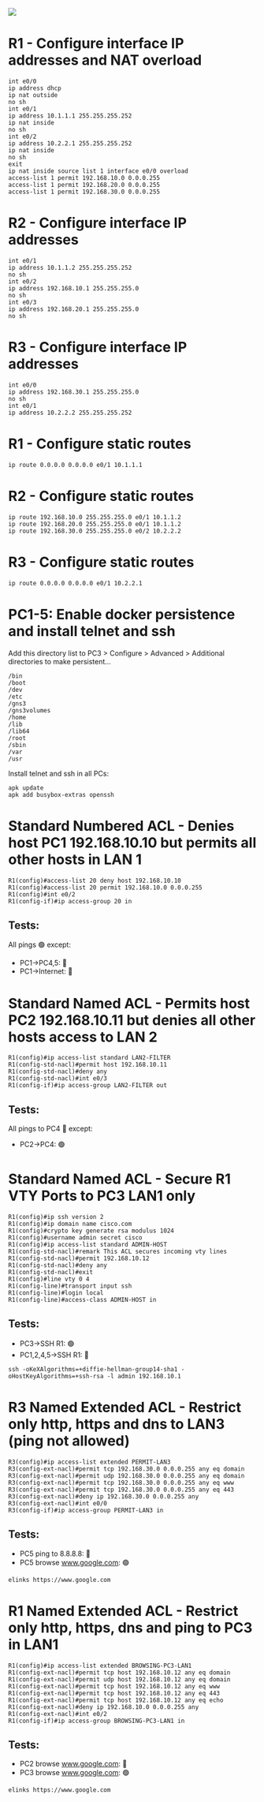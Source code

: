 ![](../marp/img/aclgns3.png)

# R1 - Configure interface IP addresses and NAT overload
```
int e0/0
ip address dhcp
ip nat outside
no sh
int e0/1
ip address 10.1.1.1 255.255.255.252
ip nat inside
no sh
int e0/2
ip address 10.2.2.1 255.255.255.252
ip nat inside
no sh
exit
ip nat inside source list 1 interface e0/0 overload
access-list 1 permit 192.168.10.0 0.0.0.255
access-list 1 permit 192.168.20.0 0.0.0.255
access-list 1 permit 192.168.30.0 0.0.0.255
```

# R2 - Configure interface IP addresses
```
int e0/1
ip address 10.1.1.2 255.255.255.252
no sh
int e0/2
ip address 192.168.10.1 255.255.255.0
no sh
int e0/3
ip address 192.168.20.1 255.255.255.0
no sh
```

# R3 - Configure interface IP addresses
```
int e0/0
ip address 192.168.30.1 255.255.255.0
no sh
int e0/1
ip address 10.2.2.2 255.255.255.252
```

# R1 - Configure static routes
```
ip route 0.0.0.0 0.0.0.0 e0/1 10.1.1.1
```

# R2 - Configure static routes
```
ip route 192.168.10.0 255.255.255.0 e0/1 10.1.1.2
ip route 192.168.20.0 255.255.255.0 e0/1 10.1.1.2
ip route 192.168.30.0 255.255.255.0 e0/2 10.2.2.2
```

# R3 - Configure static routes
```
ip route 0.0.0.0 0.0.0.0 e0/1 10.2.2.1
```

# PC1-5: Enable docker persistence and install telnet and ssh
Add this directory list to PC3 > Configure > Advanced > Additional directories to make persistent...

```
/bin
/boot
/dev
/etc
/gns3
/gns3volumes
/home
/lib
/lib64
/root
/sbin
/var
/usr
```

Install telnet and ssh in all PCs:

```
apk update
apk add busybox-extras openssh

```


# Standard Numbered ACL - Denies host PC1 192.168.10.10 but permits all other hosts in LAN 1
```
R1(config)#access-list 20 deny host 192.168.10.10
R1(config)#access-list 20 permit 192.168.10.0 0.0.0.255
R1(config)#int e0/2
R1(config-if)#ip access-group 20 in
```

## Tests:
All pings 🟢 except:
* PC1->PC4,5: 🔴
* PC1->Internet: 🔴

# Standard Named ACL - Permits host PC2 192.168.10.11 but denies all other hosts access to LAN 2

```
R1(config)#ip access-list standard LAN2-FILTER
R1(config-std-nacl)#permit host 192.168.10.11 
R1(config-std-nacl)#deny any
R1(config-std-nacl)#int e0/3
R1(config-if)#ip access-group LAN2-FILTER out
```

## Tests:
All pings to PC4 🔴 except:
* PC2->PC4: 🟢

# Standard Named ACL - Secure R1 VTY Ports to PC3 LAN1 only
```
R1(config)#ip ssh version 2
R1(config)#ip domain name cisco.com
R1(config)#crypto key generate rsa modulus 1024
R1(config)#username admin secret cisco
R1(config)#ip access-list standard ADMIN-HOST
R1(config-std-nacl)#remark This ACL secures incoming vty lines
R1(config-std-nacl)#permit 192.168.10.12
R1(config-std-nacl)#deny any
R1(config-std-nacl)#exit
R1(config)#line vty 0 4
R1(config-line)#transport input ssh
R1(config-line)#login local
R1(config-line)#access-class ADMIN-HOST in
```

## Tests:
* PC3->SSH R1: 🟢
* PC1,2,4,5->SSH R1: 🔴

```
ssh -oKeXAlgorithms=+diffie-hellman-group14-sha1 -oHostKeyAlgorithms=+ssh-rsa -l admin 192.168.10.1
```

# R3 Named Extended ACL - Restrict only http, https and dns to LAN3 (ping not allowed)

```
R3(config)#ip access-list extended PERMIT-LAN3
R3(config-ext-nacl)#permit tcp 192.168.30.0 0.0.0.255 any eq domain
R3(config-ext-nacl)#permit udp 192.168.30.0 0.0.0.255 any eq domain
R3(config-ext-nacl)#permit tcp 192.168.30.0 0.0.0.255 any eq www
R3(config-ext-nacl)#permit tcp 192.168.30.0 0.0.0.255 any eq 443
R3(config-ext-nacl)#deny ip 192.168.30.0 0.0.0.255 any
R3(config-ext-nacl)#int e0/0
R3(config-if)#ip access-group PERMIT-LAN3 in
```
## Tests:
* PC5 ping to 8.8.8.8: 🔴
* PC5 browse www.google.com: 🟢
```
elinks https://www.google.com
```


# R1 Named Extended ACL - Restrict only http, https, dns and ping to PC3 in LAN1

```
R1(config)#ip access-list extended BROWSING-PC3-LAN1
R1(config-ext-nacl)#permit tcp host 192.168.10.12 any eq domain
R1(config-ext-nacl)#permit udp host 192.168.10.12 any eq domain
R1(config-ext-nacl)#permit tcp host 192.168.10.12 any eq www
R1(config-ext-nacl)#permit tcp host 192.168.10.12 any eq 443
R1(config-ext-nacl)#permit tcp host 192.168.10.12 any eq echo
R1(config-ext-nacl)#deny ip 192.168.10.0 0.0.0.255 any
R1(config-ext-nacl)#int e0/2
R1(config-if)#ip access-group BROWSING-PC3-LAN1 in
```

## Tests:
* PC2 browse www.google.com: 🔴
* PC3 browse www.google.com: 🟢
```
elinks https://www.google.com
```